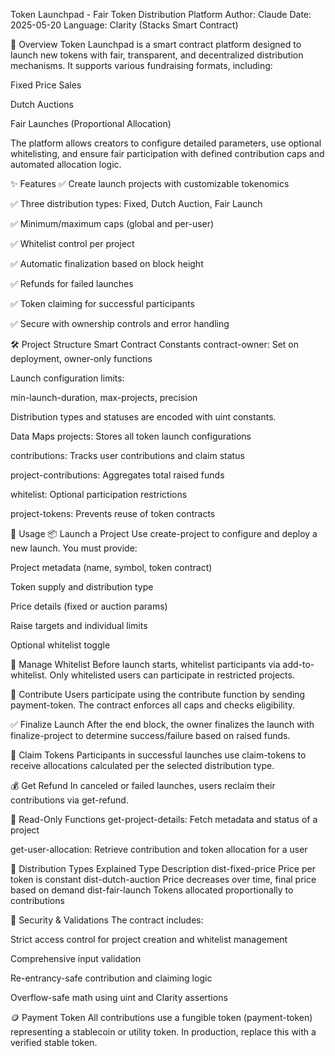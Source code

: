 Token Launchpad - Fair Token Distribution Platform
Author: Claude
Date: 2025-05-20
Language: Clarity (Stacks Smart Contract)

📘 Overview
Token Launchpad is a smart contract platform designed to launch new tokens with fair, transparent, and decentralized distribution mechanisms. It supports various fundraising formats, including:

Fixed Price Sales

Dutch Auctions

Fair Launches (Proportional Allocation)

The platform allows creators to configure detailed parameters, use optional whitelisting, and ensure fair participation with defined contribution caps and automated allocation logic.

✨ Features
✅ Create launch projects with customizable tokenomics

✅ Three distribution types: Fixed, Dutch Auction, Fair Launch

✅ Minimum/maximum caps (global and per-user)

✅ Whitelist control per project

✅ Automatic finalization based on block height

✅ Refunds for failed launches

✅ Token claiming for successful participants

✅ Secure with ownership controls and error handling

🛠 Project Structure
Smart Contract Constants
contract-owner: Set on deployment, owner-only functions

Launch configuration limits:

min-launch-duration, max-projects, precision

Distribution types and statuses are encoded with uint constants.

Data Maps
projects: Stores all token launch configurations

contributions: Tracks user contributions and claim status

project-contributions: Aggregates total raised funds

whitelist: Optional participation restrictions

project-tokens: Prevents reuse of token contracts

🚀 Usage
📦 Launch a Project
Use create-project to configure and deploy a new launch. You must provide:

Project metadata (name, symbol, token contract)

Token supply and distribution type

Price details (fixed or auction params)

Raise targets and individual limits

Optional whitelist toggle

👥 Manage Whitelist
Before launch starts, whitelist participants via add-to-whitelist. Only whitelisted users can participate in restricted projects.

💸 Contribute
Users participate using the contribute function by sending payment-token. The contract enforces all caps and checks eligibility.

✅ Finalize Launch
After the end block, the owner finalizes the launch with finalize-project to determine success/failure based on raised funds.

🎁 Claim Tokens
Participants in successful launches use claim-tokens to receive allocations calculated per the selected distribution type.

💰 Get Refund
In canceled or failed launches, users reclaim their contributions via get-refund.

📖 Read-Only Functions
get-project-details: Fetch metadata and status of a project

get-user-allocation: Retrieve contribution and token allocation for a user

🧠 Distribution Types Explained
Type	Description
dist-fixed-price	Price per token is constant
dist-dutch-auction	Price decreases over time, final price based on demand
dist-fair-launch	Tokens allocated proportionally to contributions

🔐 Security & Validations
The contract includes:

Strict access control for project creation and whitelist management

Comprehensive input validation

Re-entrancy-safe contribution and claiming logic

Overflow-safe math using uint and Clarity assertions

🪙 Payment Token
All contributions use a fungible token (payment-token) representing a stablecoin or utility token. In production, replace this with a verified stable token.